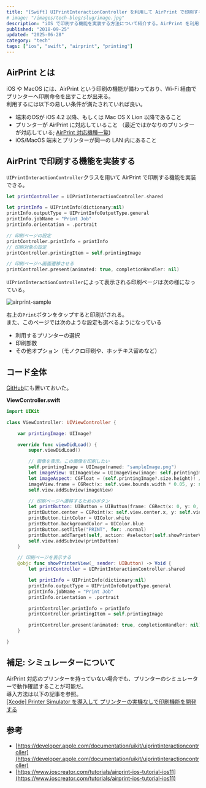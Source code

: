 ```yaml
---
title: "[Swift] UIPrintInteractionController を利用して AirPrint で印刷する"
# image: "/images/tech-blog/slug/image.jpg"
description: "iOS で印刷する機能を実装する方法について紹介する。AirPrint を利用して簡単に印刷機能を実装できる。"
published: "2018-09-25"
updated: "2025-06-28"
category: "tech"
tags: ["ios", "swift", "airprint", "printing"]
---
```


## AirPrint とは

iOS や MacOS には、AirPrint という印刷の機能が備わっており、Wi-Fi 経由でプリンターへ印刷命令を出すことが出来る。  
利用するには以下の易しい条件が満たされていれば良い。

- 端末のOSが iOS 4.2 以降、もしくは Mac OS X Lion 以降であること
- プリンターが AirPrint に対応していること （最近ではかなりのプリンターが対応している; [AirPrint 対応機種一覧](https://support.apple.com/ja-jp/HT201311))
- iOS/MacOS 端末とプリンターが同一の LAN 内にあること

## AirPrint で印刷する機能を実装する

`UIPrintInteractionController`クラスを用いて AirPrint で印刷する機能を実装できる。

```swift
let printController = UIPrintInteractionController.shared

let printInfo = UIPrintInfo(dictionary:nil)
printInfo.outputType = UIPrintInfoOutputType.general
printInfo.jobName = "Print Job"
printInfo.orientation = .portrait

// 印刷ページの設定
printController.printInfo = printInfo
// 印刷対象の設定
printController.printingItem = self.printingImage

// 印刷ページへ画面遷移させる
printController.present(animated: true, completionHandler: nil)
```

`UIPrintInteractionController`によって表示される印刷ページは次の様になっている。

![airprint-sample](/images/tech-blog/2018-swift-airprint/airprint-sample.avif)

右上の`Print`ボタンをタップすると印刷がされる。  
また、このページでは次のような設定も選べるようになっている

- 利用するプリンターの選択
- 印刷部数
- その他オプション（モノクロ印刷や、ホッチキス留めなど）

## コード全体

[GitHub](https://github.com/hahnah/til-swift/tree/master/AirPrint)にも置いておいた。

**ViewController.swift**

```swift
import UIKit

class ViewController: UIViewController {

    var printingImage: UIImage?

    override func viewDidLoad() {
        super.viewDidLoad()

        // 画像を表示。この画像を印刷したい
        self.printingImage = UIImage(named: "sampleImage.png")
        let imageView: UIImageView = UIImageView(image: self.printingImage)
        let imageAspect: CGFloat = (self.printingImage?.size.height)! / (self.printingImage?.size.width)!
        imageView.frame = CGRect(x: self.view.bounds.width * 0.05, y: self.view.bounds.height * 0.1, width: self.view.bounds.width * 0.9, height: self.view.bounds.width * 0.9 * imageAspect)
        self.view.addSubview(imageView)

        // 印刷ページへ遷移するためのボタン
        let printButton: UIButton = UIButton(frame: CGRect(x: 0, y: 0, width: 200, height: 60))
        printButton.center = CGPoint(x: self.view.center.x, y: self.view.bounds.height * 0.9)
        printButton.tintColor = UIColor.white
        printButton.backgroundColor = UIColor.blue
        printButton.setTitle("PRINT", for: .normal)
        printButton.addTarget(self, action: #selector(self.showPrinterView(_:)), for: .touchUpInside)
        self.view.addSubview(printButton)
    }

    // 印刷ページを表示する
    @objc func showPrinterView(_ sender: UIButton) -> Void {
        let printController = UIPrintInteractionController.shared

        let printInfo = UIPrintInfo(dictionary:nil)
        printInfo.outputType = UIPrintInfoOutputType.general
        printInfo.jobName = "Print Job"
        printInfo.orientation = .portrait

        printController.printInfo = printInfo
        printController.printingItem = self.printingImage

        printController.present(animated: true, completionHandler: nil)
    }

}
```

## 補足: シミュレーターについて

AirPrint 対応のプリンターを持っていない場合でも、プリンターのシミュレーターで動作確認することが可能だ。  
導入方法は以下の記事を参照。  
[[Xcode] Printer Simulator を導入して プリンターの実機なしで印刷機能を開発する](https://hahnah.github.io/tech-blog/2018-xcode-printer-simulator/)

## 参考

- [https://developer.apple.com/documentation/uikit/uiprintinteractioncontroller](https://developer.apple.com/documentation/uikit/uiprintinteractioncontroller)
- [https://www.ioscreator.com/tutorials/airprint-ios-tutorial-ios11](https://www.ioscreator.com/tutorials/airprint-ios-tutorial-ios11)
